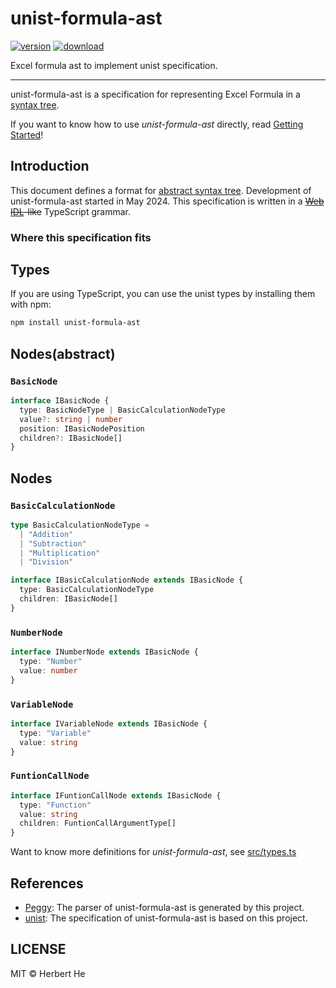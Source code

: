 # unist-formula-ast

[![version](https://img.shields.io/npm/v/unist-formula-ast.svg)](https://www.npmjs.com/package/unist-formula-ast)
[![download](https://img.shields.io/npm/dm/unist-formula-ast.svg)](https://www.npmjs.com/package/unist-formula-ast)

Excel formula ast to implement unist specification.

****

unist-formula-ast is a specification for representing Excel Formula in a [syntax tree][unist].

If you want to know how to use *unist-formula-ast* directly, read [Getting Started](./getting-started.md)!

## Introduction

This document defines a format for [abstract syntax tree][unist]. Development of unist-formula-ast started in May 2024. This specification is written in a ~~[Web IDL][web-idl]-like~~ TypeScript grammar.

### Where this specification fits

## Types

If you are using TypeScript, you can use the unist types by installing them with npm:

```sh
npm install unist-formula-ast
```

## Nodes(abstract)

### `BasicNode`

```typescript
interface IBasicNode {
  type: BasicNodeType | BasicCalculationNodeType
  value?: string | number
  position: IBasicNodePosition
  children?: IBasicNode[]
}
```

## Nodes

### `BasicCalculationNode`

```typescript
type BasicCalculationNodeType =
  | "Addition"
  | "Subtraction"
  | "Multiplication"
  | "Division"

interface IBasicCalculationNode extends IBasicNode {
  type: BasicCalculationNodeType
  children: IBasicNode[]
}
```

### `NumberNode`

```typescript
interface INumberNode extends IBasicNode {
  type: "Number"
  value: number
}
```

### `VariableNode`

```typescript
interface IVariableNode extends IBasicNode {
  type: "Variable"
  value: string
}
```

### `FuntionCallNode`

```typescript
interface IFuntionCallNode extends IBasicNode {
  type: "Function"
  value: string
  children: FuntionCallArgumentType[]
}
```

Want to know more definitions for *unist-formula-ast*, see [src/types.ts](./src/types.ts)

## References

- [Peggy](https://github.com/peggyjs/peggy): The parser of unist-formula-ast is generated by this project.
- [unist](https://github.com/syntax-tree/unist): The specification of unist-formula-ast is based on this project.

## LICENSE

MIT &copy; Herbert He

[unist]: https://github.com/syntax-tree/unist#syntax-tree

[web-idl]: https://heycam.github.io/webidl/
